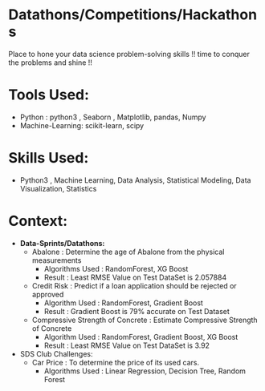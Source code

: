 # Datathons/Competitions/Hackathons

Place to hone your data science problem-solving skills !! time to conquer the problems and shine !!

# Tools Used:
  * Python : python3 , Seaborn , Matplotlib, pandas, Numpy
  * Machine-Learning: scikit-learn, scipy

# Skills Used:
  * Python3 , Machine Learning, Data Analysis, Statistical Modeling, Data Visualization, Statistics
  
# Context:
   * **Data-Sprints/Datathons:**
     * Abalone : Determine the age of Abalone from the physical measurements
        * Algorithms Used : RandomForest, XG Boost
        * Result : Least RMSE Value on Test DataSet is 2.057884
     * Credit Risk : Predict if a loan application should be rejected or approved
        * Algorithm Used : RandomForest, Gradient Boost
        * Result : Gradient Boost is 79% accurate on Test Dataset
     * Compressive Strength of Concrete : Estimate Compressive Strength of Concrete
        * Algorithm Used : RandomForest, Gradient Boost, XG Boost
        * Result : Least RMSE Value on Test DataSet is 3.92
  * SDS Club Challenges:
     * Car Price : To determine the price of its used cars.
        * Algorithms Used : Linear Regression, Decision Tree, Random Forest
